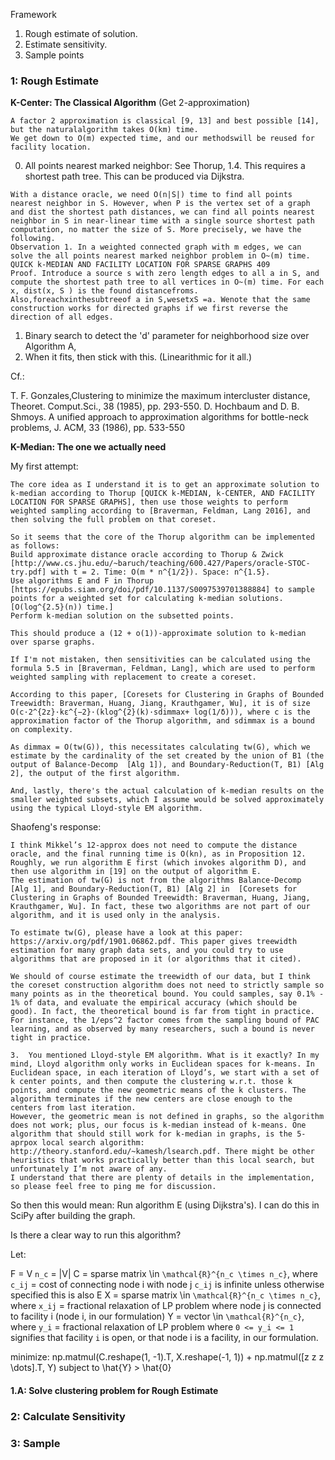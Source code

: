 Framework
1. Rough estimate of solution.
2. Estimate sensitivity.
3. Sample points



### 1: Rough Estimate

**K-Center: The Classical Algorithm**
(Get 2-approximation)
```
A factor 2 approximation is classical [9, 13] and best possible [14], but the naturalalgorithm takes O(km) time. 
We get down to O(m) expected time, and our methodswill be reused for facility location.
```
0. All points nearest marked neighbor: See Thorup, 1.4. This requires a shortest path tree. This can be produced via Dijkstra.

```
With a distance oracle, we need O(n|S|) time to find all points nearest neighbor in S. However, when P is the vertex set of a graph and dist the shortest path distances, we can find all points nearest neighbor in S in near-linear time with a single source shortest path computation, no matter the size of S. More precisely, we have the following.
Observation 1. In a weighted connected graph with m edges, we can solve the all points nearest marked neighbor problem in O~(m) time.
QUICK k-MEDIAN AND FACILITY LOCATION FOR SPARSE GRAPHS 409
Proof. Introduce a source s with zero length edges to all a in S, and compute the shortest path tree to all vertices in O~(m) time. For each x, dist(x, S ) is the found distancefroms.
Also,foreachxinthesubtreeof a in S,wesetxS =a. Wenote that the same construction works for directed graphs if we first reverse the direction of all edges.
```
1. Binary search to detect the 'd' parameter for neighborhood size over Algorithm A, 
2. When it fits, then stick with this. (Linearithmic for it all.)

Cf.:

T. F. Gonzales,Clustering to minimize the maximum intercluster distance, Theoret. Comput.Sci., 38 (1985), pp. 293-550.
D. Hochbaum and D. B. Shmoys. A unified approach to approximation algorithms for bottle-neck problems, J. ACM, 33 (1986), pp. 533-550

**K-Median: The one we actually need**

My first attempt:
```
The core idea as I understand it is to get an approximate solution to k-median according to Thorup [QUICK k-MEDIAN, k-CENTER, AND FACILITY LOCATION FOR SPARSE GRAPHS], then use those weights to perform weighted sampling according to [Braverman, Feldman, Lang 2016], and then solving the full problem on that coreset.

So it seems that the core of the Thorup algorithm can be implemented as follows:
Build approximate distance oracle according to Thorup & Zwick [http://www.cs.jhu.edu/~baruch/teaching/600.427/Papers/oracle-STOC-try.pdf] with t = 2. Time: O(m * n^{1/2}). Space: n^{1.5}.
Use algorithms E and F in Thorup [https://epubs.siam.org/doi/pdf/10.1137/S0097539701388884] to sample points for a weighted set for calculating k-median solutions. [O(log^{2.5}(n)) time.]
Perform k-median solution on the subsetted points.

This should produce a (12 + o(1))-approximate solution to k-median over sparse graphs.

If I'm not mistaken, then sensitivities can be calculated using the formula 5.5 in [Braverman, Feldman, Lang], which are used to perform weighted sampling with replacement to create a coreset.

According to this paper, [Coresets for Clustering in Graphs of Bounded Treewidth: Braverman, Huang, Jiang, Krauthgamer, Wu], it is of size O(c·2^{2z}·kε^{−2}·(klog^{2}(k)·sdimmax+ log(1/δ))), where c is the approximation factor of the Thorup algorithm, and sdimmax is a bound on complexity.

As dimmax = O(tw(G)), this necessitates calculating tw(G), which we estimate by the cardinality of the set created by the union of B1 (the output of Balance-Decomp  [Alg 1]), and Boundary-Reduction(T, B1) [Alg 2], the output of the first algorithm.

And, lastly, there's the actual calculation of k-median results on the smaller weighted subsets, which I assume would be solved approximately using the typical Lloyd-style EM algorithm.

```

Shaofeng's response:
```
I think Mikkel’s 12-approx does not need to compute the distance oracle, and the final running time is O(kn), as in Proposition 12. Roughly, we run algorithm E first (which invokes algorithm D), and then use algorithm in [19] on the output of algorithm E.
The estimation of tw(G) is not from the algorithms Balance-Decomp  [Alg 1], and Boundary-Reduction(T, B1) [Alg 2] in  [Coresets for Clustering in Graphs of Bounded Treewidth: Braverman, Huang, Jiang, Krauthgamer, Wu]. In fact, these two algorithms are not part of our algorithm, and it is used only in the analysis.

To estimate tw(G), please have a look at this paper: https://arxiv.org/pdf/1901.06862.pdf. This paper gives treewidth estimation for many graph data sets, and you could try to use algorithms that are proposed in it (or algorithms that it cited).

We should of course estimate the treewidth of our data, but I think the coreset construction algorithm does not need to strictly sample so many points as in the theoretical bound. You could samples, say 0.1% - 1% of data, and evaluate the empirical accuracy (which should be good). In fact, the theoretical bound is far from tight in practice. For instance, the 1/eps^2 factor comes from the sampling bound of PAC learning, and as observed by many researchers, such a bound is never tight in practice. 

3.	You mentioned Lloyd-style EM algorithm. What is it exactly? In my mind, Lloyd algorithm only works in Euclidean spaces for k-means. In Euclidean space, in each iteration of Lloyd’s, we start with a set of k center points, and then compute the clustering w.r.t. those k points, and compute the new geometric means of the k clusters. The algorithm terminates if the new centers are close enough to the centers from last iteration.
However, the geometric mean is not defined in graphs, so the algorithm does not work; plus, our focus is k-median instead of k-means. One algorithm that should still work for k-median in graphs, is the 5-aprpox local search algorithm: http://theory.stanford.edu/~kamesh/lsearch.pdf. There might be other heuristics that works practically better than this local search, but unfortunately I’m not aware of any.
I understand that there are plenty of details in the implementation, so please feel free to ping me for discussion. 
```

So then this would mean:
Run algorithm E (using Dijkstra's). I can do this in SciPy after building the graph.

Is there a clear way to run this algorithm?

Let:

F = V
`n_c` = |V|
C = sparse matrix \in `\mathcal{R}^{n_c \times n_c}`, where `c_ij` = cost of connecting node i with node j
    `c_ij` is infinite unless otherwise specified
    this is also E
X = sparse matrix \in `\mathcal{R}^{n_c \times n_c}`, where `x_ij` = fractional relaxation of LP problem where node j is connected to facility i (node i, in our formulation)
Y = vector \in `\mathcal{R}^{n_c}`, where `y_i` = fractional relaxation of LP problem where `0 <= y_i <= 1` signifies that facility `i` is open, or that node i is a facility, in our formulation.

minimize:
np.matmul(C.reshape(1, -1).T, X.reshape(-1, 1)) + np.matmul([z z z \dots].T, Y)
subject to 
\hat{Y} > \hat{0}


#### 1.A: Solve clustering problem for Rough Estimate

### 2: Calculate Sensitivity

### 3: Sample
